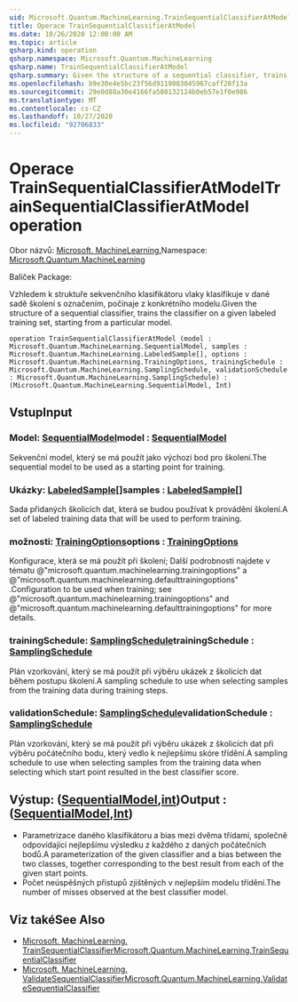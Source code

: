 ```yaml
---
uid: Microsoft.Quantum.MachineLearning.TrainSequentialClassifierAtModel
title: Operace TrainSequentialClassifierAtModel
ms.date: 10/26/2020 12:00:00 AM
ms.topic: article
qsharp.kind: operation
qsharp.namespace: Microsoft.Quantum.MachineLearning
qsharp.name: TrainSequentialClassifierAtModel
qsharp.summary: Given the structure of a sequential classifier, trains the classifier on a given labeled training set, starting from a particular model.
ms.openlocfilehash: b9e30e4e5bc23f56d9119083045967caff28f13a
ms.sourcegitcommit: 29e0d88a30e4166fa580132124b0eb57e1f0e986
ms.translationtype: MT
ms.contentlocale: cs-CZ
ms.lasthandoff: 10/27/2020
ms.locfileid: "92706833"
---
```

# <a name="trainsequentialclassifieratmodel-operation"></a><span data-ttu-id="0fa5d-102">Operace TrainSequentialClassifierAtModel</span><span class="sxs-lookup"><span data-stu-id="0fa5d-102">TrainSequentialClassifierAtModel operation</span></span>

<span data-ttu-id="0fa5d-103">Obor názvů: [Microsoft. MachineLearning.](xref:Microsoft.Quantum.MachineLearning)</span><span class="sxs-lookup"><span data-stu-id="0fa5d-103">Namespace: [Microsoft.Quantum.MachineLearning](xref:Microsoft.Quantum.MachineLearning)</span></span>

<span data-ttu-id="0fa5d-104">Balíček [](https://nuget.org/packages/)</span><span class="sxs-lookup"><span data-stu-id="0fa5d-104">Package: [](https://nuget.org/packages/)</span></span>


<span data-ttu-id="0fa5d-105">Vzhledem k struktuře sekvenčního klasifikátoru vlaky klasifikuje v dané sadě školení s označením, počínaje z konkrétního modelu.</span><span class="sxs-lookup"><span data-stu-id="0fa5d-105">Given the structure of a sequential classifier, trains the classifier on a given labeled training set, starting from a particular model.</span></span>

```qsharp
operation TrainSequentialClassifierAtModel (model : Microsoft.Quantum.MachineLearning.SequentialModel, samples : Microsoft.Quantum.MachineLearning.LabeledSample[], options : Microsoft.Quantum.MachineLearning.TrainingOptions, trainingSchedule : Microsoft.Quantum.MachineLearning.SamplingSchedule, validationSchedule : Microsoft.Quantum.MachineLearning.SamplingSchedule) : (Microsoft.Quantum.MachineLearning.SequentialModel, Int)
```


## <a name="input"></a><span data-ttu-id="0fa5d-106">Vstup</span><span class="sxs-lookup"><span data-stu-id="0fa5d-106">Input</span></span>

### <a name="model--sequentialmodel"></a><span data-ttu-id="0fa5d-107">Model: [SequentialModel](xref:Microsoft.Quantum.MachineLearning.SequentialModel)</span><span class="sxs-lookup"><span data-stu-id="0fa5d-107">model : [SequentialModel](xref:Microsoft.Quantum.MachineLearning.SequentialModel)</span></span>

<span data-ttu-id="0fa5d-108">Sekvenční model, který se má použít jako výchozí bod pro školení.</span><span class="sxs-lookup"><span data-stu-id="0fa5d-108">The sequential model to be used as a starting point for training.</span></span>


### <a name="samples--labeledsample"></a><span data-ttu-id="0fa5d-109">Ukázky: [LabeledSample](xref:Microsoft.Quantum.MachineLearning.LabeledSample)[]</span><span class="sxs-lookup"><span data-stu-id="0fa5d-109">samples : [LabeledSample](xref:Microsoft.Quantum.MachineLearning.LabeledSample)[]</span></span>

<span data-ttu-id="0fa5d-110">Sada přidaných školicích dat, která se budou používat k provádění školení.</span><span class="sxs-lookup"><span data-stu-id="0fa5d-110">A set of labeled training data that will be used to perform training.</span></span>


### <a name="options--trainingoptions"></a><span data-ttu-id="0fa5d-111">možnosti: [TrainingOptions](xref:Microsoft.Quantum.MachineLearning.TrainingOptions)</span><span class="sxs-lookup"><span data-stu-id="0fa5d-111">options : [TrainingOptions](xref:Microsoft.Quantum.MachineLearning.TrainingOptions)</span></span>

<span data-ttu-id="0fa5d-112">Konfigurace, která se má použít při školení; Další podrobnosti najdete v tématu @"microsoft.quantum.machinelearning.trainingoptions" a @"microsoft.quantum.machinelearning.defaulttrainingoptions" .</span><span class="sxs-lookup"><span data-stu-id="0fa5d-112">Configuration to be used when training; see @"microsoft.quantum.machinelearning.trainingoptions" and @"microsoft.quantum.machinelearning.defaulttrainingoptions" for more details.</span></span>


### <a name="trainingschedule--samplingschedule"></a><span data-ttu-id="0fa5d-113">trainingSchedule: [SamplingSchedule](xref:Microsoft.Quantum.MachineLearning.SamplingSchedule)</span><span class="sxs-lookup"><span data-stu-id="0fa5d-113">trainingSchedule : [SamplingSchedule](xref:Microsoft.Quantum.MachineLearning.SamplingSchedule)</span></span>

<span data-ttu-id="0fa5d-114">Plán vzorkování, který se má použít při výběru ukázek z školicích dat během postupu školení.</span><span class="sxs-lookup"><span data-stu-id="0fa5d-114">A sampling schedule to use when selecting samples from the training data during training steps.</span></span>


### <a name="validationschedule--samplingschedule"></a><span data-ttu-id="0fa5d-115">validationSchedule: [SamplingSchedule](xref:Microsoft.Quantum.MachineLearning.SamplingSchedule)</span><span class="sxs-lookup"><span data-stu-id="0fa5d-115">validationSchedule : [SamplingSchedule](xref:Microsoft.Quantum.MachineLearning.SamplingSchedule)</span></span>

<span data-ttu-id="0fa5d-116">Plán vzorkování, který se má použít při výběru ukázek z školicích dat při výběru počátečního bodu, který vedlo k nejlepšímu skóre třídění.</span><span class="sxs-lookup"><span data-stu-id="0fa5d-116">A sampling schedule to use when selecting samples from the training data when selecting which start point resulted in the best classifier score.</span></span>



## <a name="output--sequentialmodelint"></a><span data-ttu-id="0fa5d-117">Výstup: ([SequentialModel](xref:Microsoft.Quantum.MachineLearning.SequentialModel),[int](xref:microsoft.quantum.lang-ref.int))</span><span class="sxs-lookup"><span data-stu-id="0fa5d-117">Output : ([SequentialModel](xref:Microsoft.Quantum.MachineLearning.SequentialModel),[Int](xref:microsoft.quantum.lang-ref.int))</span></span>

- <span data-ttu-id="0fa5d-118">Parametrizace daného klasifikátoru a bias mezi dvěma třídami, společně odpovídající nejlepšímu výsledku z každého z daných počátečních bodů.</span><span class="sxs-lookup"><span data-stu-id="0fa5d-118">A parameterization of the given classifier and a bias between the two classes, together corresponding to the best result from each of the given start points.</span></span>
- <span data-ttu-id="0fa5d-119">Počet neúspěšných přístupů zjištěných v nejlepším modelu třídění.</span><span class="sxs-lookup"><span data-stu-id="0fa5d-119">The number of misses observed at the best classifier model.</span></span>

## <a name="see-also"></a><span data-ttu-id="0fa5d-120">Viz také</span><span class="sxs-lookup"><span data-stu-id="0fa5d-120">See Also</span></span>

- [<span data-ttu-id="0fa5d-121">Microsoft. MachineLearning. TrainSequentialClassifier</span><span class="sxs-lookup"><span data-stu-id="0fa5d-121">Microsoft.Quantum.MachineLearning.TrainSequentialClassifier</span></span>](xref:Microsoft.Quantum.MachineLearning.TrainSequentialClassifier)
- [<span data-ttu-id="0fa5d-122">Microsoft. MachineLearning. ValidateSequentialClassifier</span><span class="sxs-lookup"><span data-stu-id="0fa5d-122">Microsoft.Quantum.MachineLearning.ValidateSequentialClassifier</span></span>](xref:Microsoft.Quantum.MachineLearning.ValidateSequentialClassifier)